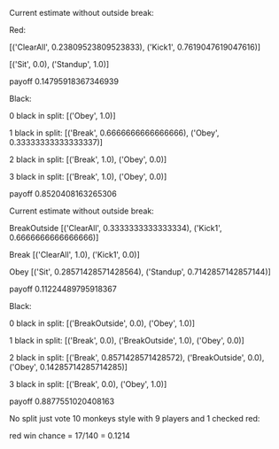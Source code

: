 Current estimate without outside break:

Red:

[('ClearAll', 0.23809523809523833), ('Kick1', 0.7619047619047616)]

[('Sit', 0.0), ('Standup', 1.0)]

payoff 0.14795918367346939

Black:

0 black in split:  [('Obey', 1.0)]

1 black in split:  [('Break', 0.6666666666666666), ('Obey', 0.33333333333333337)]

2 black in split:  [('Break', 1.0), ('Obey', 0.0)]

3 black in split:  [('Break', 1.0), ('Obey', 0.0)]

payoff 0.8520408163265306


Current estimate without outside break:

BreakOutside [('ClearAll', 0.3333333333333334), ('Kick1', 0.6666666666666666)]

Break [('ClearAll', 1.0), ('Kick1', 0.0)]

Obey [('Sit', 0.28571428571428564), ('Standup', 0.7142857142857144)]

payoff 0.11224489795918367

Black:

0 black in split:  [('BreakOutside', 0.0), ('Obey', 1.0)]

1 black in split:  [('Break', 0.0), ('BreakOutside', 1.0), ('Obey', 0.0)]

2 black in split:  [('Break', 0.8571428571428572), ('BreakOutside', 0.0), ('Obey', 0.14285714285714285)]

3 black in split:  [('Break', 0.0), ('Obey', 1.0)]

payoff 0.8877551020408163


No split just vote 10 monkeys style with 9 players and 1 checked red:

red win chance = 17/140 = 0.1214



